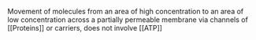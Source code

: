 Movement of molecules from an area of high concentration to an area of low concentration across a partially permeable membrane via channels of [[Proteins]] or carriers, does not involve [[ATP]]
